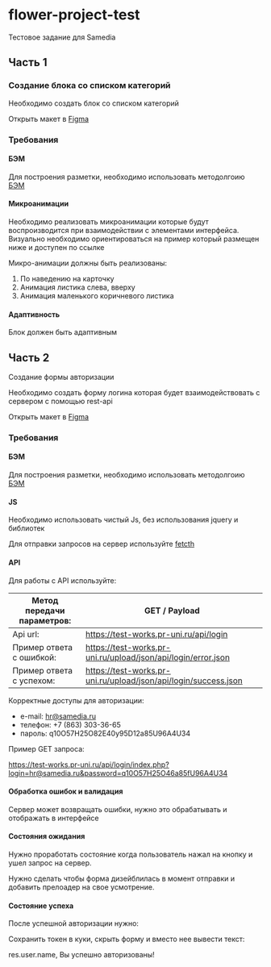 # flower-project-test
Тестовое задание для Samedia

## Часть 1

### Создание блока со списком категорий

Необходимо создать блок со списком категорий

Открыть макет в [Figma](https://www.figma.com/file/caAkMf1ajxuTdX1joJQX9w/%D0%A2%D0%B5%D1%81%D1%82%D0%BE%D0%B2%D1%8B%D0%B5-%D0%B7%D0%B0%D0%B4%D0%B0%D0%BD%D0%B8%D1%8F?node-id=0%3A1&t=z5tzPYIibPsinLRa-1)

### Требования
#### БЭМ 
Для построения разметки, необходимо использовать методолгоию [БЭМ](https://ru.bem.info/methodology/quick-start/)

#### Микроанимации
Необходимо реализовать микроанимации которые будут воспроизводится при взаимодействии с элементами интерфейса. Визуально необходимо ориентироваться на пример который размещен ниже и доступен по ссылке

Микро-анимации должны быть реализованы:
1. По наведению на карточку
2. Анимация листика слева, вверху
3. Анимация маленького коричневого листика

#### Адаптивность
Блок должен быть адаптивным

## Часть 2

Создание формы авторизации

Необходимо создать форму логина которая будет взаимодействовать с сервером с помощью rest-api

Открыть макет в [Figma](https://www.figma.com/file/caAkMf1ajxuTdX1joJQX9w/%D0%A2%D0%B5%D1%81%D1%82%D0%BE%D0%B2%D1%8B%D0%B5-%D0%B7%D0%B0%D0%B4%D0%B0%D0%BD%D0%B8%D1%8F?node-id=4%3A80&t=z5tzPYIibPsinLRa-1)

### Требования
#### БЭМ 
Для построения разметки, необходимо использовать методолгоию [БЭМ](https://ru.bem.info/methodology/quick-start/)

#### JS
Необходимо использовать чистый Js, без использования jquery и библиотек

Для отправки запросов на сервер используйте [fetcth](https://developer.mozilla.org/ru/docs/Web/API/Fetch_API)

#### API
Для работы с API используйте:

| Метод передачи параметров: | GET / Payload | 
| --- | --- | 
| Api url: | https://test-works.pr-uni.ru/api/login | 
| Пример ответа с ошибкой: | https://test-works.pr-uni.ru/upload/json/api/login/error.json | 
| Пример ответа с успехом:| https://test-works.pr-uni.ru/upload/json/api/login/success.json | 

Корректные доступы для авторизации:

- e-mail: hr@samedia.ru
- телефон: +7 (863) 303-36-65
- пароль: q10O57H25O82E40y95D12a85U96A4U34

Пример GET запроса: 

https://test-works.pr-uni.ru/api/login/index.php?login=hr@samedia.ru&password=q10O57H25O46a85fU96A4U34

#### Обработка ошибок и валидация
Сервер может возвращать ошибки, нужно это обрабатывать и отображать в интерфейсе

#### Состояния ожидания
Нужно проработать состояние когда пользователь нажал на кнопку и ушел запрос на сервер.

Нужно сделать чтобы форма дизейблилась в момент отправки и добавить прелоадер на свое усмотрение.


#### Состояние успеха
После успешной авторизации нужно:

Сохранить токен в куки, скрыть форму и вместо нее вывести текст:

res.user.name, Вы успешно авторизованы!

